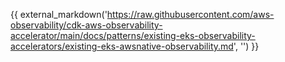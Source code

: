 {{ external_markdown('https://raw.githubusercontent.com/aws-observability/cdk-aws-observability-accelerator/main/docs/patterns/existing-eks-observability-accelerators/existing-eks-awsnative-observability.md', '') }}